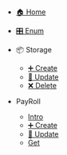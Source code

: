 * [🏠 Home](/README.md)
* [🎛️ Enum](/enum.md)
* 📦 Storage
  * [➕ Create](storage/create.md)
  * [🔁 Update](storage/update.md)
  * [❌ Delete](storage/delete.md)

* PayRoll
  * [Intro](payroll/index.md)
  * [➕ Create](payroll/create.md)
  * [🔁 Update](payroll/update.md)
  * [Get](payroll/get.md)

